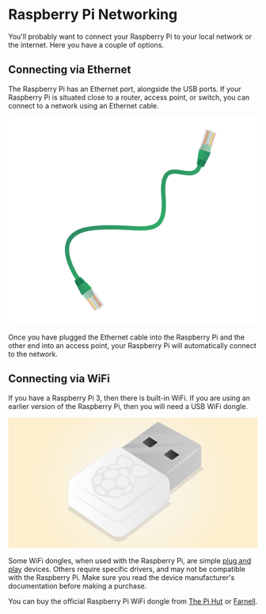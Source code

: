 # Raspberry Pi Networking

You'll probably want to connect your Raspberry Pi to your local network or the internet. Here you have a couple of options.

## Connecting via Ethernet

The Raspberry Pi has an Ethernet port, alongside the USB ports. If your Raspberry Pi is situated close to a router, access point, or switch, you can connect to a network using an Ethernet cable.

![](images/ethernet-cable.png)

Once you have plugged the Ethernet cable into the Raspberry Pi and the other end into an access point, your Raspberry Pi will automatically connect to the network.

## Connecting via WiFi

If you have a Raspberry Pi 3, then there is built-in WiFi. If you are using an earlier version of the Raspberry Pi, then you will need a USB WiFi dongle.

![](images/WiFi_Dongle.png)

Some WiFi dongles, when used with the Raspberry Pi, are simple [plug and play](https://en.wikipedia.org/wiki/Plug_and_play) devices. Others require specific drivers, and may not be compatible with the Raspberry Pi. Make sure you read the device manufacturer's documentation before making a purchase.

You can buy the official Raspberry Pi WiFi dongle from [The Pi Hut](https://thepihut.com/collections/raspberry-pi-wifi/products/official-raspberry-pi-wifi-adapter) or [Farnell](http://cpc.farnell.com/element14/wipi/dongle-wifi-usb-for-raspberry/dp/SC12761).
